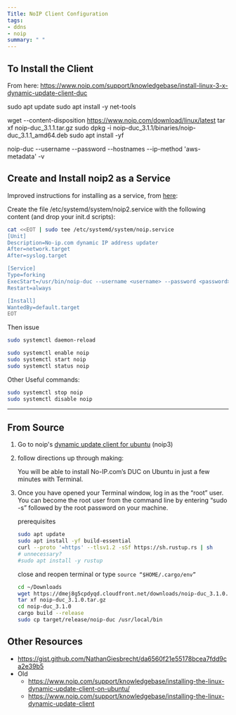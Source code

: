 ```yaml
---
Title: NoIP Client Configuration
tags:
- ddns
- noip
summary: " "
---
```


## To  Install the Client

From here: <https://www.noip.com/support/knowledgebase/install-linux-3-x-dynamic-update-client-duc>

sudo apt update
sudo apt install -y net-tools

wget --content-disposition <https://www.noip.com/download/linux/latest>
tar xf noip-duc_3.1.1.tar.gz
sudo dpkg -i noip-duc_3.1.1/binaries/noip-duc_3.1.1_amd64.deb
sudo apt install -yf

noip-duc --username <username> --password <password> --hostnames <hostname> --ip-method 'aws-metadata' -v

## Create and Install noip2 as a Service

Improved instructions for installing as a service, from [here](https://askubuntu.com/questions/1089704/cant-get-service-noip2-to-start-on-boot):

Create the file /etc/systemd/system/noip2.service with the following content (and drop your init.d scripts):

```bash
cat <<EOT | sudo tee /etc/systemd/system/noip.service
[Unit]
Description=No-ip.com dynamic IP address updater
After=network.target
After=syslog.target

[Service]
Type=forking
ExecStart=/usr/bin/noip-duc --username <username> --password <password> --hostnames <hostname> --ip-method 'aws-metadata' -v
Restart=always

[Install]
WantedBy=default.target
EOT
```

Then issue

```bash
sudo systemctl daemon-reload
```

```bash
sudo systemctl enable noip
sudo systemctl start noip
sudo systemctl status noip
```

Other Useful commands:

```bash
sudo systemctl stop noip
sudo systemctl disable noip
```

-----

## From Source

1. Go to noip's [dynamic update client for ubuntu](https://www.noip.com/support/knowledgebase/install-linux-3-x-dynamic-update-client-duc#install_from_source) (noip3)
1. follow directions up through making:

    You will be able to install No-IP.com’s DUC on Ubuntu in just a few minutes with Terminal.

1. Once you have opened your Terminal window, log in as the “root” user. You can become the root user from the command line by entering “sudo -s” followed by the root password on your machine.

    prerequisites

    ```bash
    sudo apt update
    sudo apt install -yf build-essential
    curl --proto '=https' --tlsv1.2 -sSf https://sh.rustup.rs | sh
    # unnecessary?
    #sudo apt install -y rustup
    ```

    close and reopen terminal or type ```source “$HOME/.cargo/env”```

    ```bash
    cd ~/Downloads
    wget https://dmej8g5cpdyqd.cloudfront.net/downloads/noip-duc_3.1.0.tar.gz
    tar xf noip-duc_3.1.0.tar.gz
    cd noip-duc_3.1.0
    cargo build --release
    sudo cp target/release/noip-duc /usr/local/bin
    ```

## Other Resources

* <https://gist.github.com/NathanGiesbrecht/da6560f21e55178bcea7fdd9ca2e39b5>
* Old
    * <https://www.noip.com/support/knowledgebase/installing-the-linux-dynamic-update-client-on-ubuntu/>
    * <https://www.noip.com/support/knowledgebase/installing-the-linux-dynamic-update-client>
